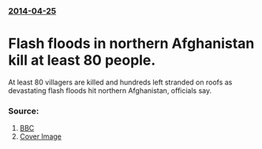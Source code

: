 ### [2014-04-25](/news/2014/04/25/index.md)

# Flash floods in northern Afghanistan kill at least 80 people. 

At least 80 villagers are killed and hundreds left stranded on roofs as devastating flash floods hit northern Afghanistan, officials say.


### Source:

1. [BBC](http://www.bbc.co.uk/news/world-asia-27157042)
1. [Cover Image](http://ichef-1.bbci.co.uk/news/1024/media/images/74445000/jpg/_74445516_aflood4.jpg)
